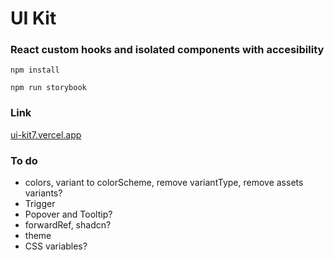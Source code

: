 # UI Kit

### React custom hooks and isolated components with accesibility

`npm install`

`npm run storybook`

### Link

[ui-kit7.vercel.app](https://ui-kit7.vercel.app/)

### To do

- colors, variant to colorScheme, remove variantType, remove assets variants?
- Trigger
- Popover and Tooltip?
- forwardRef, shadcn?
- theme
- CSS variables?
